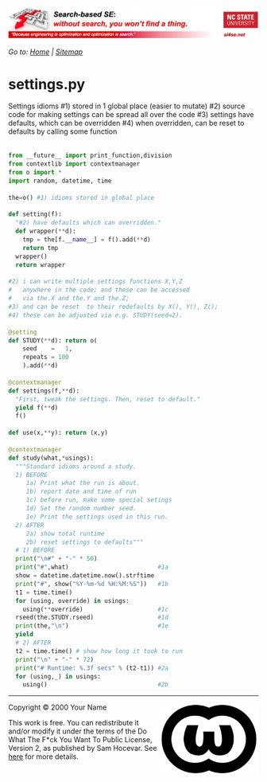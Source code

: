 [<img width=900 src="https://raw.githubusercontent.com/timm/15/master/src/img/banner.jpg">](https://github.com/timm/15/blob/master/README.md)

_Go to: [Home](https://github.com/timm/15/blob/master/README.md) | [Sitemap](https://github.com/timm/15/blob/master/TOC.md)_


# settings.py

Settings idioms
#1) stored in 1 global place (easier to mutate)
#2) source code for making settings can be spread
    all over the code
#3) settings have defaults, which can be overridden
#4) when overridden, can be reset to defaults
    by calling some function
````python

from __future__ import print_function,division
from contextlib import contextmanager
from o import *
import random, datetime, time

the=o() #1) idioms stored in global place

def setting(f):
  "#2) have defaults which can overridden."
  def wrapper(**d):
    tmp = the[f.__name__] = f().add(**d)
    return tmp
  wrapper()
  return wrapper

#2) i can write multiple settings functions X,Y,Z
#   anywhere in the code; and these can be accessed
#   via the.X and the.Y and the.Z;
#3) and can be reset  to their redefaults by X(), Y(), Z();
#4) these can be adjusted via e.g. STUDY(seed=2).

@setting 
def STUDY(**d): return o(
    seed    =   1,
    repeats = 100
    ).add(**d)

@contextmanager
def settings(f,**d):
  "First, tweak the settings. Then, reset to default."
  yield f(**d)
  f()

def use(x,**y): return (x,y)

@contextmanager
def study(what,*usings):
  """Standard idioms around a study.
  1) BEFORE
     1a) Print what the run is about.
     1b) report date and time of run
     1c) before run, make some special setings
     1d) Set the random number seed.
     1e) Print the settings used in this run.
  2) AFTER
     2a) show total runtime
     2b) reset settings to defaults"""
  # 1) BEFORE
  print("\n#" + "-" * 50)
  print("#",what)                         #1a 
  show = datetime.datetime.now().strftime
  print("#", show("%Y-%m-%d %H:%M:%S"))   #1b
  t1 = time.time()
  for (using, override) in usings:  
    using(**override)                     #1c
  rseed(the.STUDY.rseed)                  #1d
  print(the,"\n")                         #1e
  yield
  # 2) AFTER
  t2 = time.time() # show how long it took to run
  print("\n" + "-" * 72)
  print("# Runtime: %.3f secs" % (t2-t1)) #2a
  for (using,_) in usings:
    using()                               #2b
````

__________

<img width=200 align=right src="https://raw.githubusercontent.com/timm/15/master/src/img/wtfpl.svg">
Copyright © 2000 Your Name <tim.menzies@gmail.com>

This work is free. You can redistribute it and/or modify it under the
terms of the Do What The F*ck You Want To Public License, Version 2,
as published by Sam Hocevar. See [here](http://www.wtfpl.net/faq/) for more details.
